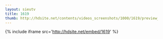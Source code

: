 ```yaml
---
layout: sieutv
title: 1619
thumb: http://hdsite.net/contents/videos_screenshots/1000/1619/preview_360p.mp4.jpg
---
```

{% include iframe src='http://hdsite.net/embed/1619' %}
 
